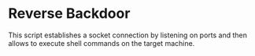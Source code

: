# Reverse Backdoor

This script establishes a socket connection by listening on ports and then allows to execute shell commands on the target machine.
